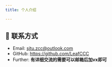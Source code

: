 ```yaml
---
title: 个人介绍

---
```


## :email: 联系方式

- Email:  <a href="mailto:sjtu.zcc@outlook.com">sjtu.zcc@outlook.com</a>
- GitHub: <https://github.com/LeafCCC>
- Further: **有详细交流的需要可以邮箱后加vx即可**

